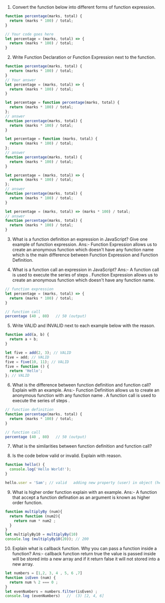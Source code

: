 1. Convert the function below into different forms of function expression.

```js
function percentage(marks, total) {
  return (marks * 100) / total;
}

// Your code goes here
let percentage = (marks, total) => {
  return (marks * 100) / total;
}
```

2. Write Function Declaration or Function Expression next to the function.

```js
function percentage(marks, total) {
  return (marks * 100) / total;
}
// Your answer
let percentage = (marks, total) => {
  return (marks * 100) / total;
}
```

```js
let percentage = function percentage(marks, total) {
  return (marks * 100) / total;
};
// answer
function percentage(marks, total) {
  return (marks * 100) / total;
}
```

```js
let percentage = function (marks, total) {
  return (marks * 100) / total;
};
// answer
function percentage(marks, total) {
  return (marks * 100) / total;
}
```

```js
let percentage = (marks, total) => {
  return (marks * 100) / total;
};
// answer
function percentage(marks, total) {
  return (marks * 100) / total;
}
```

```js
let percentage = (marks, total) => (marks * 100) / total;
// answer
function percentage(marks, total) {
  return (marks * 100) / total;
}
```

3. What is a function definition an expression in JavaScript? Give one example of function expression.
Ans:- Function Expression allows us to create an anonymous function which doesn't have any function name which is the main difference between Function Expression and Function Definition. 


4. What is a function call an expression in JavaScript?
Ans:-  A function call is used to execute the series of steps . Function Expression allows us to create an anonymous function which doesn't have any function name.
```js
// function expression
let percentage = (marks, total) => {
  return (marks * 100) / total;
}

// function call
percentage (40 , 80)   // 50 (output)
```

5. Write VALID and INVALID next to each example below with the reason.

```js
function add(a, b) {
  return a + b;
}

let five = add(2, 3); // VALID
five = add; // VALID
five = five(10, 11); // VALID
five = function () {
  return 'Hello';
}; // VALID
```

6. What is the difference between function definition and function call? Explain with an example.
Ans:- Function Definition allows us to create an anonymous function with any function name .
A function call is used to execute the series of steps .
```js
// function definition
function percentage(marks, total) {
  return (marks * 100) / total;
}

// function call
percentage (40 , 80)   // 50 (output)
```

7. What is the similarities between function definition and function call?

8. Is the code below valid or invalid. Explain with reason.

```js
function hello() {
  console.log('Hello World!');
}

hello.user = 'Sam'; // valid   adding new property (user) in object (hello)

```

9. What is higher order function explain with an example.
Ans:- A function that accept a function defination as an argument is known as higher order function.
```js
function multiplyBy (num){
  return function (num2){
    return num * num2 ;
  }
}
let multiplyBy10 = multiplyBy(10)
console.log (multiplyBy10(20)); // 200
```


10. Explain what is callback function. Why you can pass a function inside a function?
Ans:- callback function return true the value is passed inside will be stored into a new array and if it return false it will not stored into a new array.
```js
let numbers = [1,2, 3, 4 , 5, 6 ,7]
function isEven (num) {
  return num % 2 === 0 ;
}
let evenNumbers = numbers.filter(isEven) ;
console.log (evenNumbers)   //  (3) [2, 4, 6]
```

